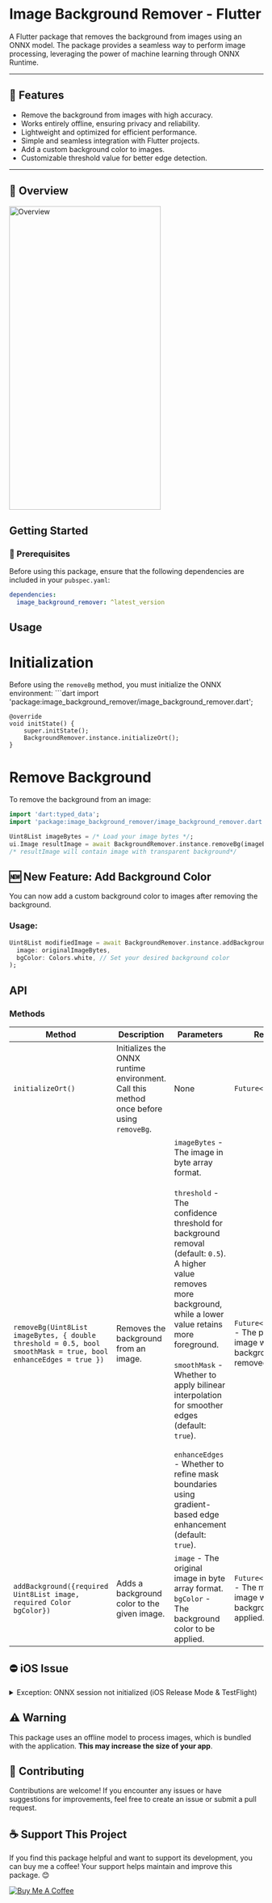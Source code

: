 # Image Background Remover - Flutter

A Flutter package that removes the background from images using an ONNX model. The package provides a seamless way to perform image processing, leveraging the power of machine learning through ONNX Runtime.

---

## 🌟 Features

- Remove the background from images with high accuracy.
- Works entirely offline, ensuring privacy and reliability.  
- Lightweight and optimized for efficient performance.  
- Simple and seamless integration with Flutter projects. 
- Add a custom background color to images.
- Customizable threshold value for better edge detection.

---

## 🔭 Overview
<img src="https://github.com/user-attachments/assets/a306cec8-82eb-482a-92d4-d5d99603aebc" alt="Overview" width="300" height="600" />


## Getting Started

### 🚀 Prerequisites

Before using this package, ensure that the following dependencies are included in your `pubspec.yaml`:

```yaml
dependencies:
  image_background_remover: ^latest_version
  ```

##  Usage
# Initialization
Before using the `removeBg` method, you must initialize the ONNX environment:
    ```dart
    import 'package:image_background_remover/image_background_remover.dart';

    @override
    void initState() {
        super.initState();
        BackgroundRemover.instance.initializeOrt();
    }


# Remove Background
To remove the background from an image:
```dart
import 'dart:typed_data';
import 'package:image_background_remover/image_background_remover.dart';

Uint8List imageBytes = /* Load your image bytes */;
ui.Image resultImage = await BackgroundRemover.instance.removeBg(imageBytes);
/* resultImage will contain image with transparent background*/

```

## 🆕 New Feature: Add Background Color

You can now add a custom background color to images after removing the background.

### Usage:

```dart
Uint8List modifiedImage = await BackgroundRemover.instance.addBackground(
  image: originalImageBytes,
  bgColor: Colors.white, // Set your desired background color
);

```

## API

### Methods

| Method                          | Description                                                                 | Parameters                                      | Returns                           |
|---------------------------------|-----------------------------------------------------------------------------|------------------------------------------------|-----------------------------------|
| `initializeOrt()`               | Initializes the ONNX runtime environment. Call this method once before using `removeBg`. | None                                           | `Future<void>`                   |
| `removeBg(Uint8List imageBytes, { double threshold = 0.5, bool smoothMask = true, bool enhanceEdges = true })` | Removes the background from an image.                                     | `imageBytes` - The image in byte array format. <br><br> `threshold` - The confidence threshold for background removal (default: `0.5`). A higher value removes more background, while a lower value retains more foreground. <br><br> `smoothMask` - Whether to apply bilinear interpolation for smoother edges (default: `true`). <br><br> `enhanceEdges` - Whether to refine mask boundaries using gradient-based edge enhancement (default: `true`). | `Future<ui.Image>` - The processed image with the background removed. |
| `addBackground({required Uint8List image, required Color bgColor})` | Adds a background color to the given image. | `image` - The original image in byte array format. <br> `bgColor` - The background color to be applied. | `Future<Uint8List>` - The modified image with the background color applied. |


## ⛔️ iOS Issue
<details>
  <summary>Exception: ONNX session not initialized (iOS Release Mode & TestFlight)</summary>
  ```
  To resolve this issue, update the following settings in Xcode:

  Open Xcode and navigate to:<br>
  Runner.xcodeproj → Targets → Runner → Build Settings<br><br>

  Under the Deployment section:<br>
  Set "Strip Linked Product" to "No"<br>
  Set "Strip Style" to "Non-Global-Symbols"<br>


</details>


## ⚠️ Warning

This package uses an offline model to process images, which is bundled with the application. **This may increase the size of your app**. 


## 🔗 Contributing
Contributions are welcome! If you encounter any issues or have suggestions for improvements, feel free to create an issue or submit a pull request.

## ☕ Support This Project
If you find this package helpful and want to support its development, you can buy me a coffee! Your support helps maintain and improve this package. 😊

[![Buy Me A Coffee](https://img.shields.io/badge/Buy%20Me%20a%20Coffee-donate-orange?style=flat-square&logo=buy-me-a-coffee)](https://www.buymeacoffee.com/neteshpaudel)
